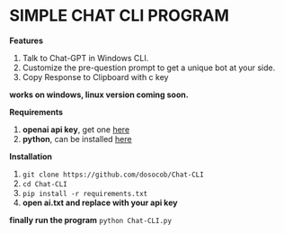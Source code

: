 # SIMPLE CHAT CLI PROGRAM
**Features**
1. Talk to Chat-GPT in Windows CLI.
2. Customize the pre-question prompt to get a unique bot at your side.
3. Copy Response to Clipboard with c key



**works on windows, linux version coming soon.**

**Requirements**
1. **openai api key**, get one [here](https://platform.openai.com/account/api-keys)
2. **python**, can be installed [here](https://www.python.org/downloads/)  



**Installation**
1. `git clone https://github.com/dosocob/Chat-CLI`
2. `cd Chat-CLI`
3. `pip install -r requirements.txt`
4. **open ai.txt and replace with your api key**

 **finally run the program**
`python Chat-CLI.py`
